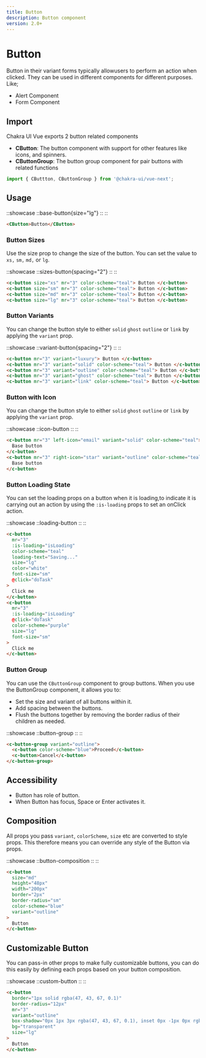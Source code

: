 ```yaml
---
title: Button
description: Button component
version: 2.0+
---
```


# Button

Button in their variant forms typically allowusers to perform an action when clicked. They can be used in different components for different purposes. Like;

- Alert Component
- Form Component

## Import

Chakra UI Vue exports 2 button related components

- **CButton**: The button component with support for other features like icons, and spinners.
- **CButtonGroup**: The button group component for pair buttons with related functions

```js
import { CButtton, CButtonGroup } from '@chakra-ui/vue-next';
```

## Usage

::showcase
::base-button{size="lg"}
::
::

```html
<CButton>Button</CButton>
```

### Button Sizes

Use the size prop to change the size of the button. You can set the value to `xs,` `sm,` `md,` or `lg`.

::showcase
::sizes-button{spacing="2"}
::
::

```html
<c-button size="xs" mr="3" color-scheme="teal"> Button </c-button>
<c-button size="sm" mr="3" color-scheme="teal"> Button </c-button>
<c-button size="md" mr="3" color-scheme="teal"> Button </c-button>
<c-button size="lg" mr="3" color-scheme="teal"> Button </c-button>
```

### Button Variants

You can change the button style to either `solid` `ghost` `outline` or `link` by applying the `variant` prop.

::showcase
::variant-button{spacing="2"}
::
::

```html
<c-button mr="3" variant="luxury"> Button </c-button>
<c-button mr="3" variant="solid" color-scheme="teal"> Button </c-button>
<c-button mr="3" variant="outline" color-scheme="teal"> Button </c-button>
<c-button mr="3" variant="ghost" color-scheme="teal"> Button </c-button>
<c-button mr="3" variant="link" color-scheme="teal"> Button </c-button>
```

### Button with Icon

You can change the button style to either `solid` `ghost` `outline` or `link` by applying the `variant` prop.

::showcase
::icon-button
::
::

```html
<c-button mr="3" left-icon="email" variant="solid" color-scheme="teal">
  Base button
</c-button>
<c-button mr="3" right-icon="star" variant="outline" color-scheme="teal">
  Base button
</c-button>
```

### Button Loading State

You can set the loading props on a button when it is loading,to indicate it is carrying out an action by using the `:is-loading` props to set an onClick action.

::showcase
::loading-button
::
::

```html
<c-button
  mr="3"
  :is-loading="isLoading"
  color-scheme="teal"
  loading-text="Saving..."
  size="lg"
  color="white"
  font-size="sm"
  @click="doTask"
>
  Click me
</c-button>
<c-button
  mr="3"
  :is-loading="isLoading"
  @click="doTask"
  color-scheme="purple"
  size="lg"
  font-size="sm"
>
  Click me
</c-button>
```

### Button Group

You can use the `CButtonGroup` component to group buttons. When you use the ButtonGroup component, it allows you to:

- Set the size and variant of all buttons within it.
- Add spacing between the buttons.
- Flush the buttons together by removing the border radius of their children as needed.

::showcase
::button-group
::
::

```html
<c-button-group variant="outline">
  <c-button color-scheme="blue">Proceed</c-button>
  <c-button>Cancel</c-button>
</c-button-group>
```

## Accessibility

- Button has role of button.
- When Button has focus, Space or Enter activates it.

## Composition

All props you pass `variant`, `colorScheme`, `size` etc are converted to style props. This therefore means you can override any style of the Button via props.

::showcase
::button-composition
::
::

```html
<c-button
  size="md"
  height="48px"
  width="200px"
  border="2px"
  border-radius="sm"
  color-scheme="blue"
  variant="outline"
>
  Button
</c-button>
```

## Customizable Button

You can pass-in other props to make fully customizable buttons, you can do this easily by defining each props based on your button composition.

::showcase
::custom-button
::
::

```html
<c-button
  border="1px solid rgba(47, 43, 67, 0.1)"
  border-radius="12px"
  mr="3"
  variant="outline"
  box-shadow="0px 1px 3px rgba(47, 43, 67, 0.1), inset 0px -1px 0px rgba(47, 43, 67, 0.1)"
  bg="transparent"
  size="lg"
>
  Button
</c-button>
```

